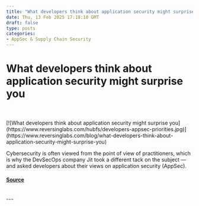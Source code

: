 ```yaml
---
title: "What developers think about application security might surprise you"
date: Thu, 13 Feb 2025 17:18:10 GMT
draft: false
type: posts
categories: 
- AppSec & Supply Chain Security
---
```

# What developers think about application security might surprise you

<br/>

<br/>
[![What developers think about application security might surprise you](https://www.reversinglabs.com/hubfs/developers-appsec-priorities.jpg)](https://www.reversinglabs.com/blog/what-developers-think-about-application-security-might-surprise-you)

Cybersecurity is often viewed from the point of view of practitioners, which is why the DevSecOps company Jit took a different tack on the subject — and asked developers about their views on application security (AppSec).

#### [Source](https://www.reversinglabs.com/blog/what-developers-think-about-application-security-might-surprise-you)

<br/>
---
